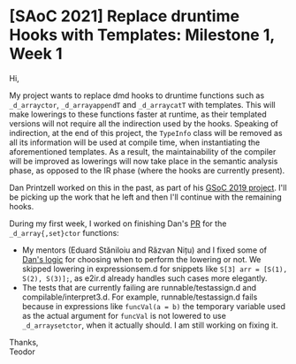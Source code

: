 # [SAoC 2021] Replace druntime Hooks with Templates: Milestone 1, Week 1

Hi,

My project wants to replace dmd hooks to druntime functions such as `_d_arrayctor`, `_d_arrayappendT` and `_d_arraycatT` with templates.
This will make lowerings to these functions faster at runtime, as their templated versions will not require all the indirection used by the hooks.
Speaking of indirection, at the end of this project, the `TypeInfo` class will be removed as all its information will be used at compile time, when instantiating the aforementioned templates.
As a result, the maintainability of the compiler will be improved as lowerings will now take place in the semantic analysis phase, as opposed to the IR phase (where the hooks are currently present).

Dan Printzell worked on this in the past, as part of his [GSoC 2019 project](https://github.com/Vild/GSOC2019).
I'll be picking up the work that he left and then I'll continue with the remaining hooks.

During my first week, I worked on finishing Dan's [PR](https://github.com/dlang/dmd/pull/10102) for the `_d_array{,set}ctor` functions:
- My mentors (Eduard Stăniloiu and Răzvan Nițu) and I fixed some of [Dan's logic](https://github.com/dlang/dmd/blob/e7c81c3021f5948a2a743c0926969f5370178f28/src/dmd/expressionsem.d#L9008-L9016) for choosing when to perform the lowering or not.
We skipped lowering in expressionsem.d for snippets like `S[3] arr = [S(1), S(2), S(3)];`, as e2ir.d already handles such cases more elegantly.
- The tests that are currently failing are runnable/testassign.d and compilable/interpret3.d.
For example, runnable/testassign.d fails because in expressions like `funcVal(a = b)` the temporary variable used as the actual argument for `funcVal` is not lowered to use `_d_arraysetctor`, when it actually should.
I am still working on fixing it.

Thanks,\
Teodor
